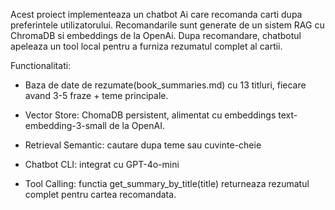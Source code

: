Acest proiect implementeaza un chatbot Ai care recomanda carti dupa preferintele utilizatorului.
Recomandarile sunt generate de un sistem RAG cu ChromaDB si embeddings de la OpenAi. Dupa recomandare, chatbotul apeleaza un tool local pentru a furniza rezumatul complet al cartii.

Functionalitati:
- Baza de date de rezumate(book_summaries.md) cu 13 titluri, fiecare avand 3-5 fraze + teme principale.
- Vector Store: ChomaDB persistent, alimentat cu embeddings text-embedding-3-small de la OpenAI.
- Retrieval Semantic: cautare dupa teme sau cuvinte-cheie
- Chatbot CLI: integrat cu GPT-4o-mini

- Tool Calling: functia get_summary_by_title(title) returneaza rezumatul complet pentru cartea recomandata.
